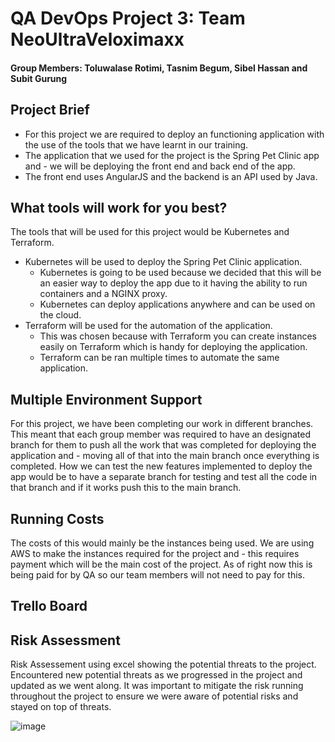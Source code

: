 # QA DevOps Project 3: Team NeoUltraVeloximaxx
#### Group Members: Toluwalase Rotimi, Tasnim Begum, Sibel Hassan and Subit Gurung
## Project Brief 
- For this project we are required to deploy an functioning application with the use of the tools that we have learnt in our training. 
- The application that we used for the project is the  Spring  Pet Clinic app and - we will be deploying the front end and back end of the app. 
- The front end uses AngularJS and the backend is an API used by Java. 
## What tools will work for you best?
The tools that will be used for this project would be Kubernetes and Terraform. 
- Kubernetes will be used to deploy the Spring Pet Clinic application. 
  - Kubernetes is going to be used because we decided that this will be an easier way to deploy the app due to it having the ability to run containers and a NGINX proxy.
  - Kubernetes can deploy applications anywhere and can be used on the cloud. 
- Terraform will be used for the automation of the application. 
  - This was chosen because with Terraform you can create instances easily on Terraform which is handy for deploying the application. 
  - Terraform can be ran multiple times to automate the same application. 
## Multiple Environment Support
For this project, we have been completing our work in different branches. This meant that each group member was required to have an designated branch for them to push all the work that was completed for deploying the application and - moving all of that into the main branch once everything is completed. How we can test the new features implemented to deploy the app would be to have a separate branch for testing and test all the code in that branch and if it works push this to the main branch. 
## Running Costs
The costs of this would mainly be the instances being used. We are using AWS to make the instances required for the project and - this requires payment which will be the main cost of the project. As of right now this is being paid for by QA so our team members will not need to pay for this. 
## Trello Board
## Risk Assessment
Risk Assessement using excel showing the potential threats to the project. Encountered new potential threats as we progressed in the project and updated as we went along. It was important to mitigate the risk running throughout the project to ensure we were aware of potential risks and stayed on top of threats.

![image](https://user-images.githubusercontent.com/96881229/194273960-44864674-ded0-4668-9a9e-170e544ba74f.png)

